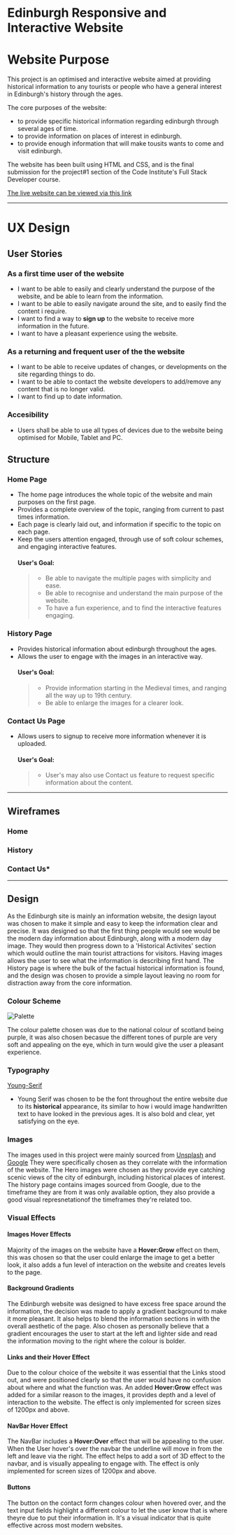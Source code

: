 # Edinburgh Responsive and Interactive Website

# Website Purpose
This project is an optimised and interactive website aimed at providing historical information to any tourists or people who have a general interest in Edinburgh's history through the ages.

The core purposes of the website:
- to provide specific historical information regarding edinburgh through several ages of time.
- to provide information on places of interest in edinburgh.
- to provide enough information that will make tousits wants to come and visit edinburgh.

The website has been built using HTML and CSS, and is the final submission for the project#1 section of the Code Institute's Full Stack Developer course.

[The live website can be viewed via this link](https://tomboxhall.github.io/history-of-edinburgh/)

---

# UX Design
## User Stories
### As a **first time user** of the website

- I want to be able to easily and clearly understand the purpose of the website, and be able to learn from the information.
- I want to be able to easily navigate around the site, and to easily find the content i require.
- I want to find a way to **sign up** to the website to receive more information in the future.
- I want to have a pleasant experience using the website.

### As a **returning and frequent user** of the the website

- I want to be able to receive updates of changes, or developments on the site regarding things to do.
- I want to be able to contact the website developers to add/remove any content that is no longer valid.
- I want to find up to date information.

### Accesibility 
  
- Users shall be able to use all types of devices due to the website being optimised for Mobile, Tablet and PC.

## Structure
### Home Page
- The home page introduces the whole topic of the website and main purposes on the first page.
- Provides a complete overview of the topic, ranging from current to past times information.
- Each page is clearly laid out, and information if specific to the topic on each page.
- Keep the users attention engaged, through use of soft colour schemes, and engaging interactive features.
    #### User's Goal:
    > - Be able to navigate the multiple pages with simplicity and ease.
    > - Be able to recognise and understand the main purpose of the website.
    > - To have a fun experience, and to find the interactive features engaging.

### History Page
- Provides historical information about edinburgh throughout the ages.
- Allows the user to engage with the images in an interactive way.
    #### User's Goal:
    > - Provide information starting in the Medieval times, and ranging all the way up to 19th century.
    > - Be able to enlarge the images for a clearer look.

### Contact Us Page
- Allows users to signup to receive more information whenever it is uploaded.
    #### User's Goal:
    > - User's may also use Contact us feature to request specific information about the content.

---

## Wireframes

### **Home**

### **History**

### **Contact Us***


---

## Design

As the Edinburgh site is mainly an information website, the design layout was chosen to make it simple and easy to keep the information clear and precise. It was designed so that the first thing people would see would be the modern day information about Edinburgh, along with a modern day image. They would then progress down to a 'Historical Activites' section which would outline the main tourist attractions for visitors. Having images allows the user to see what the information is describing first hand. The History page is where the bulk of the factual historical information is found, and the design was chosen to provide a simple layout leaving no room for distraction away from the core information.

### Colour Scheme

![Palette](assets/images/readme/Colour%20palette.png)

The colour palette chosen was due to the national colour of scotland being purple, it was also chosen becasue the different tones of purple are very soft and appealing on the eye, which in turn would give the user a pleasant experience.

### Typography

[Young-Serif](https://fonts.google.com/specimen/Young+Serif?query=young)
- Young Serif was chosen to be the font throughout the entire website due to its **historical** appearance, its similar to how i would image handwritten text to have looked in the previous ages. It is also bold and clear, yet satisfying on the eye.

### Images

The images used in this project were mainly sourced from [Unsplash](https://unsplash.com/) and [Google](https://www.google.co.uk/) They were specifically chosen as they correlate with the information of the website. The Hero images were chosen as they provide eye catching scenic views of the city of edinburgh, including historical places of interest. The history page contains images sourced from Google, due to the timeframe they are from it was only available option, they also provide a good visual represnetationof the timeframes they're related too.

### Visual Effects

#### Images Hover Effects
Majority of the images on the website have a **Hover:Grow** effect on them, this was chosen so that the user could enlarge the image to get a better look, it also adds a fun level of interaction on the website and creates levels to the page.

#### Background Gradients
The Edinburgh website was designed to have excess free space around the information, the decision was made to apply a gradient background to make it more pleasant. It also helps to blend the information sections in with the overall aesthetic of the page. Also chosen as personally believe that a gradient encourages the user to start at the left and lighter side and read the information moving to the right where the colour is bolder. 

#### Links and their Hover Effect
Due to the colour choice of the website it was essential that the Links stood out, and were positioned clearly so that the user would have no confusion about where and what the function was. An added **Hover:Grow** effect was added for a similar reason to the images, it provides depth and a level of interaction to the website. The effect is only implemented for screen sizes of 1200px and above.

#### NavBar Hover Effect
The NavBar includes a **Hover:Over** effect that will be appealing to the user. When the User hover's over the navbar the underline will move in from the left and leave via the right. The effect helps to add a sort of 3D effect to the navbar, and is visually appealing to engage with. The effect is only implemented for screen sizes of 1200px and above.

#### Buttons
The button on the contact form changes colour when hovered over, and the text input fields highlight a different colour to let the user know that is where theyre due to put their information in. It's a visual indicator that is quite effective across most modern websites.

